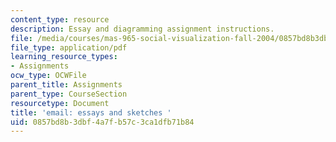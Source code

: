 ```yaml
---
content_type: resource
description: Essay and diagramming assignment instructions.
file: /media/courses/mas-965-social-visualization-fall-2004/0857bd8b3dbf4a7fb57c3ca1dfb71b84_assn7.pdf
file_type: application/pdf
learning_resource_types:
- Assignments
ocw_type: OCWFile
parent_title: Assignments
parent_type: CourseSection
resourcetype: Document
title: 'email: essays and sketches '
uid: 0857bd8b-3dbf-4a7f-b57c-3ca1dfb71b84
---
```

